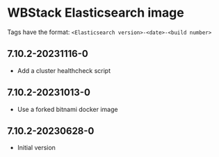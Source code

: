 # WBStack Elasticsearch image

Tags have the format: `<Elasticsearch version>-<date>-<build number>`

## 7.10.2-20231116-0

- Add a cluster healthcheck script

## 7.10.2-20231013-0

- Use a forked bitnami docker image

## 7.10.2-20230628-0

- Initial version
